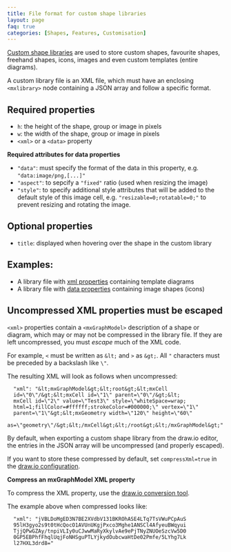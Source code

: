 ```yaml
---
title: File format for custom shape libraries
layout: page
faq: true
categories: [Shapes, Features, Customisation]
---
```


[Custom shape libraries](/blog/custom-libraries.html) are used to store custom shapes, favourite shapes, freehand shapes, icons, images and even custom templates (entire diagrams). 

A custom library file is an XML file, which must have an enclosing ``<mxlibrary>`` node containing a JSON array and follow a specific format. 

## Required properties

* ``h``: the height of the shape, group or image in pixels
* ``w``: the width of the shape, group or image in pixels
* ``<xml>`` or a ``<data>`` property

**Required attributes for data properties**

* ``"data"``: must specify the format of the data in this property, e.g. ``"data:image/png,[...]"``
* ``"aspect"``: to sepcify a ``"fixed"`` ratio (used when resizing the image)
* ``"style"``: to specify additional style attributes that will be added to the default style of this image cell, e.g. ``"resizable=0;rotatable=0;"`` to prevent resizing and rotating the image.

## Optional properties

* ``title``: displayed when hovering over the shape in the custom library

## Examples:
* A library file with [xml properties](https://raw.githubusercontent.com/jgraph/drawio-libs/review/libs/templates.xml) containing template diagrams
* A library file with [data properties](https://raw.githubusercontent.com/jgraph/drawio-libs/review/libs/chart-icons.xml) containing image shapes (icons)

## Uncompressed XML properties must be escaped

``<xml>`` properties contain a ``<mxGraphModel>`` description of a shape or diagram, which may or may not be compressed in the library file. If they are left uncompressed, you must _escape_ much of the XML code. 

For example, ``<`` must be written as ``&lt;`` and ``>`` as ``&gt;``. All ``"`` characters must be preceded by a backslash like ``\"``. 

The resulting XML will look as follows when uncompressed: 
```
  "xml": "&lt;mxGraphModel&gt;&lt;root&gt;&lt;mxCell 
  id=\"0\"/&gt;&lt;mxCell id=\"1\" parent=\"0\"/&gt;&lt;
  mxCell id=\"2\" value=\"Test3\" style=\"whiteSpace=wrap;
  html=1;fillColor=#ffffff;strokeColor=#000000;\" vertex=\"1\" 
  parent=\"1\"&gt;&lt;mxGeometry width=\"120\" height=\"60\" 
  as=\"geometry\"/&gt;&lt;/mxCell&gt;&lt;/root&gt;&lt;/mxGraphModel&gt;"
```

By default, when exporting a custom shape library from the draw.io editor, the entries in the JSON array will be uncompressed (and properly escaped).

If you want to store these compressed by default, set ``compressXml=true`` in the [draw.io configuration](/doc/faq/configure-diagram-editor.html).

**Compress an mxGraphModel XML property**

To compress the XML property, use the [draw.io conversion tool](https://jgraph.github.io/drawio-tools/tools/convert.html). 

The example above when compressed looks like: 
```
  "xml": "jVBLDoMgED3N7BE2XVdbV131BKROhASE4LTq7TsVWuPCpAuS
  95lH3gyo2s9t0tHcQocO1AVUnUKgjPxco3Mghe1ANSCl4AfyeuBWqyui
  TjjQPwGZAy/tnpiVLIy0uCJwwMaRyXkylvAe9ePjTNyZNUOeSzcVw5D0
  0GP5EBPhfFhqlUqjFoNHSguPTLYjkydOubcwaHtDe02Pmfe/5LYhg7Lk
  l27HXL3drd8="
``` 

